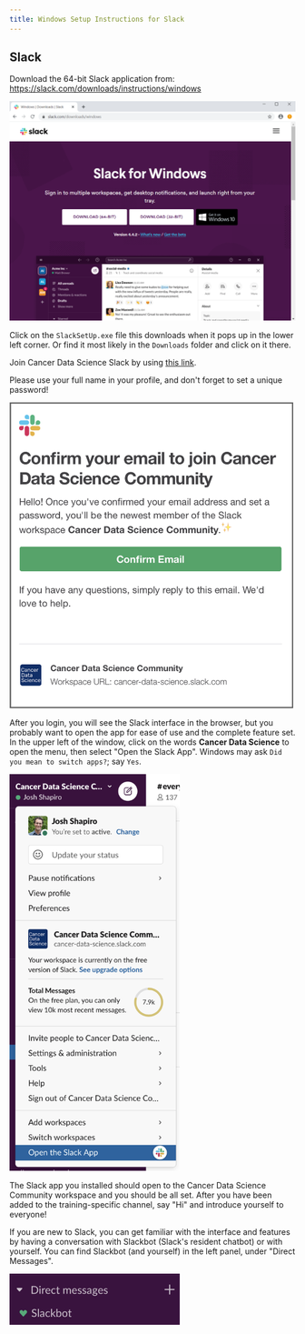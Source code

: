 ```yaml
---
title: Windows Setup Instructions for Slack
---
```


## Slack

Download the 64-bit Slack application from:
https://slack.com/downloads/instructions/windows

<img src="screenshots/windows-slack-download.png" alt="Slack download" width="750">

Click on the `SlackSetUp.exe` file this downloads when it pops up in the lower left corner.
Or find it most likely in the `Downloads` folder and click on it there.

Join Cancer Data Science Slack by using [this link](https://ccdatalab.org/slack).

Please use your full name in your profile, and don't forget to set a unique password!

<img src="screenshots/slack-join-email.png" alt="Slack email confirmation" width = "500">

After you login, you will see the Slack interface in the browser, but you probably want to open the app for ease of use and the complete feature set.
In the upper left of the window, click on the words **Cancer Data Science** to open the menu, then select "Open the Slack App".
Windows may ask `Did you mean to switch apps?`; say `Yes`.

<img src="screenshots/slack-open-app.png" alt="Slack open app menu" width = "300">

The Slack app you installed should open to the Cancer Data Science Community workspace and you should be all set.
After you have been added to the training-specific channel, say "Hi" and introduce yourself to everyone!

If you are new to Slack, you can get familiar with the interface and features by having a conversation with Slackbot (Slack's resident chatbot) or with yourself.
You can find Slackbot (and yourself) in the left panel, under "Direct Messages".

<img src="screenshots/slack-dm-slackbot.png" alt="DM Slackbot" width = "300">

